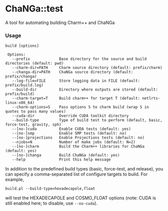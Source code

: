 # ChaNGa::test

A tool for automating building Charm++ and ChaNGa

### Usage

	build [options]
	 
	 Options:
	   --prefix             Base directory for the source and build directories (default: pwd)
	   --charm-dir=PATH     Charm source directory (default: prefix/charm)
	   --changa-dir=PATH    ChaNGa source directory (default: prefix/changa)
	   --log-file=FILE      Store logging data in FILE (default: prefix/build.log)
	   --build-dir          Directory where outputs are stored (default: prefix/build)
	   --charm-target=T     Build charm++ for target T (default: netlrts-linux-x86_64)
	   --charm-options=S    Pass options S to charm build (wrap S in quotes to pass many values)
	   --cuda-dir           Override CUDA toolkit directory
	   --build-type         Type of build test to perform (default, basic, force-test, gravity, sph)
	   --[no-]cuda          Enable CUDA tests (default: yes)
	   --[no-]smp           Enable SMP tests (default: no)
	   --[no-]projections   Enable Projections tests (default: no)
	   --njobs=N            Number of make jobs (default: N=2)
	   --[no-]charm         Build the Charm++ libraries for ChaNGa (default: yes)
	   --[no-]changa        Build ChaNGa (default: yes)
	   --help               Print this help message

In addition to the predefined build types (basic, force-test, and release), you can specify a
comma-separated list of configure targets to build. For example,

	build.pl --build-type=hexadecapole,float
	
will test the HEXADECAPOLE and COSMO_FLOAT options (note: CUDA is still enabled here; to disable, use `--no-cuda`). 
